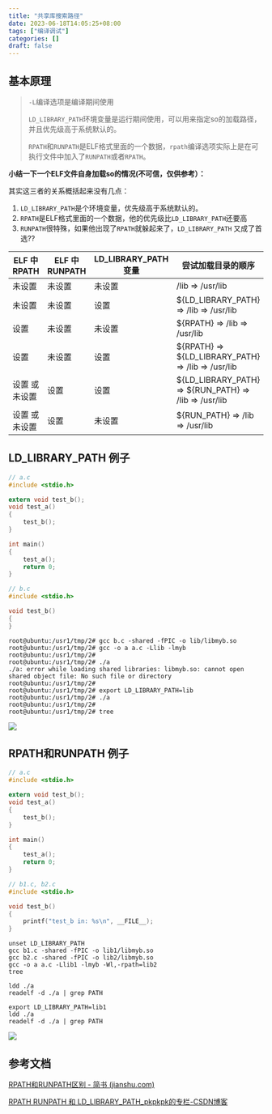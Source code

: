 ```yaml
---
title: "共享库搜索路径"
date: 2023-06-18T14:05:25+08:00
tags: ["编译调试"]
categories: []
draft: false
---
```

## 基本原理

> `-L`编译选项是编译期间使用
>
> `LD_LIBRARY_PATH`环境变量是运行期间使用，可以用来指定so的加载路径，并且优先级高于系统默认的。
>
> `RPATH`和`RUNPATH`是ELF格式里面的一个数据，`rpath`编译选项实际上是在可执行文件中加入了`RUNPATH`或者`RPATH`。

**小结一下一个ELF文件自身加载so的情况(不可信，仅供参考）：**

其实这三者的关系概括起来没有几点：

1. `LD_LIBRARY_PATH`是个环境变量，优先级高于系统默认的。
2. `RPATH`是ELF格式里面的一个数据，他的优先级比`LD_LIBRARY_PATH`还要高
3. `RUNPATH`很特殊，如果他出现了`RPATH`就躲起来了，`LD_LIBRARY_PATH` 又成了首选??

| ELF 中 RPATH   | ELF 中 RUNPATH | LD_LIBRARY_PATH 变量 | 尝试加载目录的顺序                                    |
| -------------- | -------------- | -------------------- | ----------------------------------------------------- |
| 未设置         | 未设置         | 未设置               | /lib => /usr/lib                                      |
| 未设置         | 未设置         | 设置                 | ${LD_LIBRARY_PATH} => /lib => /usr/lib                |
| 设置           | 未设置         | 未设置               | ${RPATH} => /lib => /usr/lib                          |
| 设置           | 未设置         | 设置                 | ${RPATH} => ${LD_LIBRARY_PATH} => /lib => /usr/lib    |
| 设置 或 未设置 | 设置           | 设置                 | ${LD_LIBRARY_PATH} => ${RUN_PATH} => /lib => /usr/lib |
| 设置 或 未设置 | 设置           | 未设置               | ${RUN_PATH} => /lib => /usr/lib                       |

## LD_LIBRARY_PATH 例子

```c
// a.c
#include <stdio.h>

extern void test_b();
void test_a()
{
    test_b();
}

int main()
{
    test_a();
    return 0;
}

// b.c
#include <stdio.h>

void test_b()
{
}
```

```shell
root@ubuntu:/usr1/tmp/2# gcc b.c -shared -fPIC -o lib/libmyb.so
root@ubuntu:/usr1/tmp/2# gcc -o a a.c -Llib -lmyb
root@ubuntu:/usr1/tmp/2# 
root@ubuntu:/usr1/tmp/2# ./a
./a: error while loading shared libraries: libmyb.so: cannot open shared object file: No such file or directory
root@ubuntu:/usr1/tmp/2# 
root@ubuntu:/usr1/tmp/2# export LD_LIBRARY_PATH=lib
root@ubuntu:/usr1/tmp/2# ./a
root@ubuntu:/usr1/tmp/2# 
root@ubuntu:/usr1/tmp/2# tree
```

![](https://cdn.jsdelivr.net/gh/devin0x01/myimages@master/githubpages/image_3c2893ebe71c39dfdc4af7dbaa26f2ad.png)

## RPATH和RUNPATH 例子

```c
// a.c
#include <stdio.h>

extern void test_b();
void test_a()
{
    test_b();
}

int main()
{
    test_a();
    return 0;
}

// b1.c, b2.c
#include <stdio.h>

void test_b()
{
    printf("test_b in: %s\n", __FILE__);
}
```

```shell
unset LD_LIBRARY_PATH
gcc b1.c -shared -fPIC -o lib1/libmyb.so
gcc b2.c -shared -fPIC -o lib2/libmyb.so
gcc -o a a.c -Llib1 -lmyb -Wl,-rpath=lib2
tree

ldd ./a
readelf -d ./a | grep PATH

export LD_LIBRARY_PATH=lib1
ldd ./a
readelf -d ./a | grep PATH
```

![](https://cdn.jsdelivr.net/gh/devin0x01/myimages@master/githubpages/image_7ae7dbbcb1732ae63fe6a483fca71f82.png)



## 参考文档

[RPATH和RUNPATH区别 - 简书 (jianshu.com)](https://www.jianshu.com/p/0f25748e6ac7)

[RPATH RUNPATH 和 LD_LIBRARY_PATH_pkpkpk的专栏-CSDN博客](https://blog.csdn.net/pkpkpkcom/article/details/18417249)
